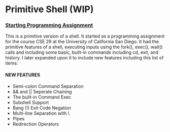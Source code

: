 # Primitive Shell (WIP)
### [Starting Programming Assignment](https://cse29.site/pa4)

<p>This is a primitive version of a shell. It started as a programming assignment for the course CSE 29 at the University of California San Diego. It had the primitive features of a shell, executing inputs using the fork(), exec(), wait() calls and including some basic, built-in commands including cd, exit, and history. I later expanded upon it to include new features including this list of items:</p>
<h4>NEW FEATURES</h4>
<ul>
<li>Semi-colon Command Separation</li>
<li>&& and || Seperate Chaining</li>
<li>The built-in Command Exec</li>
<li>Subshell Support</li>
<li>Bang (!) Exit Code Negation</li>
<li>Multi-line Separation with \</li>
<li>Pipes</li>
<li>Redirection Operators</li>
